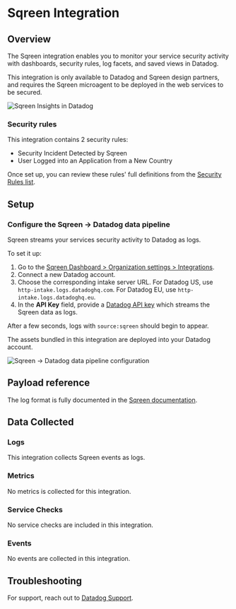 # Sqreen Integration

## Overview

The Sqreen integration enables you to monitor your service security activity with dashboards, security rules, log facets, and saved views in Datadog.

This integration is only available to Datadog and Sqreen design partners, and requires the Sqreen microagent to be deployed in the web services to be secured.

![Sqreen Insights in Datadog][1]

### Security rules

This integration contains 2 security rules:
* Security Incident Detected by Sqreen
* User Logged into an Application from a New Country

Once set up, you can review these rules' full definitions from the [Security Rules list][2].

## Setup

### Configure the Sqreen -> Datadog data pipeline

Sqreen streams your services security activity to Datadog as logs.

To set it up:

1. Go to the [Sqreen Dashboard > Organization settings > Integrations][3].
2. Connect a new Datadog account.
3. Choose the corresponding intake server URL. For Datadog US, use `http-intake.logs.datadoghq.com`. For Datadog EU, use `http-intake.logs.datadoghq.eu`.
4. In the **API Key** field, provide a [Datadog API key][4] which streams the Sqreen data as logs.

After a few seconds, logs with `source:sqreen` should begin to appear.

The assets bundled in this integration are deployed into your Datadog account.

![Sqreen -> Datadog data pipeline configuration][5]

## Payload reference

The log format is fully documented in the [Sqreen documentation][6].

## Data Collected

### Logs

This integration collects Sqreen events as logs.

### Metrics

No metrics is collected for this integration.

### Service Checks

No service checks are included in this integration.

### Events

No events are collected in this integration.

## Troubleshooting

For support, reach out to [Datadog Support](/help).

[1]: https://raw.githubusercontent.com/DataDog/integrations-extras/master/sqreen/images/sqreen_dashboard.png
[2]: /security/configuration/rules?sort=rule&query=source%3Asqreen
[3]: https://my.sqreen.com/profile/organization/integrations
[4]: /organization-settings/api-keys
[5]: https://raw.githubusercontent.com/DataDog/integrations-extras/master/sqreen/images/sqreen_datadog_configuration.png
[6]: https://docs.sqreen.com/integrations/datadog-integration/
